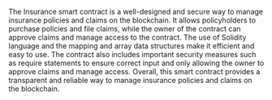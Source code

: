 The Insurance smart contract is a well-designed and secure way to manage insurance policies and claims on the blockchain. It allows policyholders to purchase policies and file claims, while the owner of the contract can approve claims and manage access to the contract. The use of Solidity language and the mapping and array data structures make it efficient and easy to use. The contract also includes important security measures such as require statements to ensure correct input and only allowing the owner to approve claims and manage access. Overall, this smart contract provides a transparent and reliable way to manage insurance policies and claims on the blockchain.

